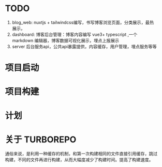 # TODO

1. blog_web: nuxtjs + tailwindcss编写，书写博客浏览页面，分类展示，最热展示，
2. dashboard: 博客后台管理：博客内容编写 vue3+ typescript ,一个markdown 编辑器，博客数据可视化展示，埋点上报展示
3. server 后台服务api，公共api暴露提供，内容缓存，用户管理，埋点服务等等



# 项目启动





# 项目构建




# 计划




# 关于 TURBOREPO

通俗来说，是利用一种缓存的机制，和第一次构建相同的文件直接引用缓存，跳过构建，不同的文件再进行构建，从而大幅度减少了构建时间。提高了构建速度。
